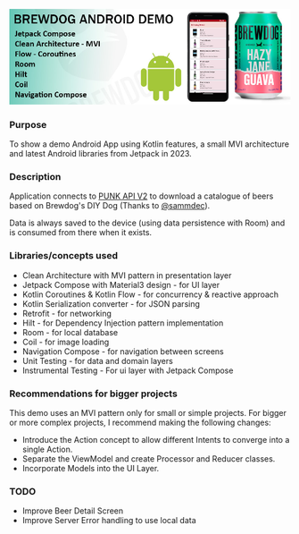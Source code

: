 ![top](/imgs/brewdogApp.jpg)

### **Purpose**
To show a demo Android App using Kotlin features, a small MVI architecture and latest Android 
libraries from Jetpack in 2023.

### **Description**
Application connects to [PUNK API V2](https://punkapi.com/) to download a catalogue of beers based on 
Brewdog's DIY Dog (Thanks to [@sammdec](https://github.com/sammdec)).

Data is always saved to the device (using data persistence with Room) and is consumed from there when 
it exists.

### **Libraries/concepts used**

* Clean Architecture with MVI pattern in presentation layer
* Jetpack Compose with Material3 design - for UI layer
* Kotlin Coroutines & Kotlin Flow - for concurrency & reactive approach
* Kotlin Serialization converter - for JSON parsing
* Retrofit - for networking
* Hilt - for Dependency Injection pattern implementation
* Room - for local database
* Coil - for image loading
* Navigation Compose - for navigation between screens
* Unit Testing - for data and domain layers
* Instrumental Testing - For ui layer with Jetpack Compose

### **Recommendations for bigger projects** 

This demo uses an MVI pattern only for small or simple projects. For bigger or more complex projects, 
I recommend making the following changes:

* Introduce the Action concept to allow different Intents to converge into a single Action.
* Separate the ViewModel and create Processor and Reducer classes.
* Incorporate Models into the UI Layer.

### **TODO**

* Improve Beer Detail Screen
* Improve Server Error handling to use local data